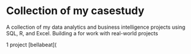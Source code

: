 # Collection of my casestudy

A collection of my data analytics and business intelligence projects using SQL, R, and Excel.
 Building a for work with real-world projects

1 project [bellabeat](


